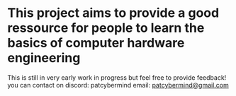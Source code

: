 # This project aims to provide a good ressource for people to learn the basics of computer hardware engineering
This is still in very early work in progress but feel free to provide feedback!
you can contact on discord: patcybermind
email: patcybermind@gmail.com

